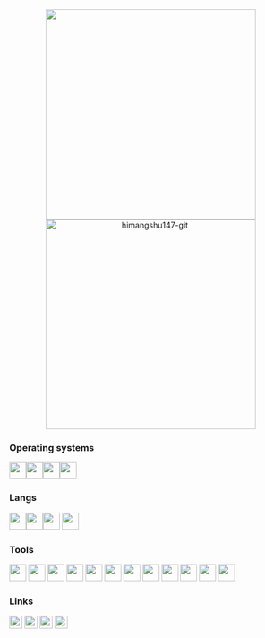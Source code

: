 <!--<p align="center">
  <a href="https://github.com/DenverCoder1/readme-typing-svg"><img src="https://readme-typing-svg.herokuapp.com?font=Time+New+Roman&color=cyan&size=25&center=true&vCenter=true&width=600&height=100&lines=Hi+Im+himangshu147...;++;Self-taught+Front-End+backend+Developer,;Love+to+learn+new+stuffs..<3"></a>
</p>-->

<div align="center">
<a href="https://github.com/himangshu147-git/">
  <img src="https://github-readme-stats.vercel.app/api?username=himangshu147-git&include_all_commits=true&count_private=true&show_icons=true&line_height=20&title_color=7A7ADB&icon_color=2234AE&text_color=D3D3D3&bg_color=0,000000,130F40" width="375"/>
  <br>
  <img src="https://github-readme-stats.vercel.app/api/top-langs?username=himangshu147-git&show_icons=true&locale=en&layout=compact&line_height=20&title_color=7A7ADB&icon_color=2234AE&text_color=D3D3D3&bg_color=0,000000,130F40" width="375"  alt="himangshu147-git"/>
</a>
</div>
    <h3>Operating systems</h3>
    <p float="left">
    <img src="https://img.icons8.com/fluency/240/windows-11.png" height="30" width="30"><img src="https://cdn-icons-png.flaticon.com/512/174/174836.png" width="30" height="30"><img src="https://www.logo.wine/a/logo/Linux/Linux-Logo.wine.svg" width="30" height="30"><img src="https://camo.githubusercontent.com/8c73ac68e6db84a5c58eef328946ba571a92829b3baaa155b7ca5b3521388cc9/68747470733a2f2f692e696d6775722e636f6d2f367146436c41312e706e67" width="30" height="30"></p>
    <h3>Langs</h3>
    <p float="left">
    <img src="https://cdn-icons-png.flaticon.com/512/732/732212.png" width="30" height="30"><img src="https://cdn-icons-png.flaticon.com/512/732/732190.png" width="30" height="30"><img src="https://cdn-icons-png.flaticon.com/512/5968/5968350.png" width="30" height="30"> 
    <img src="https://cdn-icons-png.flaticon.com/512/5968/5968292.png" width="30" height="30"></p>
    <h3>Tools</h3>
    <p float="left">
      <img src="https://cdn.icon-icons.com/icons2/2107/PNG/512/file_type_vscode_icon_130084.png" width="30" height="30">
      <img src="https://upload.wikimedia.org/wikipedia/commons/thumb/e/ef/Stack_Overflow_icon.svg/768px-Stack_Overflow_icon.svg.png" width="30" height="30">
      <img src="https://git-scm.com/images/logos/downloads/Git-Icon-1788C.png" width="30" height="30">
      <img src="https://seeklogo.com/images/R/replit-icon-logo-A666709FE9-seeklogo.com.png" width="30" height="30">
      <img src="https://www.pngfind.com/pngs/m/104-1044449_python-logo-clipart-drawing-flask-python-hd-png.png" width="30" height="30">
      <img src="https://www.vectorlogo.zone/logos/google_cloud/google_cloud-icon.svg" width="30" height="30">
      <img src="https://cdn.worldvectorlogo.com/logos/arduino-1.svg" width="30" height="30">
      <img src="https://cdn-icons-png.flaticon.com/512/873/873120.png" width="30" height="30">
      <img src="https://cdn-icons-png.flaticon.com/512/5969/5969059.png" width="30" height="30">
      <img src="https://cdn-icons-png.flaticon.com/512/919/919856.png" width="30" height="30">
      <img src="https://www.vectorlogo.zone/logos/sqlite/sqlite-icon.svg" width="30" height="30">
      <img src="https://upload.wikimedia.org/wikipedia/commons/thumb/9/92/Bootstrap_Studio_Logo.png/480px-Bootstrap_Studio_Logo.png" width="30" height="30">
    </p>
    <h3>Links</h3>
    <a class="a" href="https://discord.gg/kwvtCbFAfd"><img src="https://www.svgrepo.com/show/353655/discord-icon.svg" width="23" height="23"></a>
    <a class="a" href="https://instagram.com/himangshu.147"><img src="https://upload.wikimedia.org/wikipedia/commons/thumb/e/e7/Instagram_logo_2016.svg/768px-Instagram_logo_2016.svg.png" width="23" height="23"></a>
    <a class="a" href="https://www.facebook.com/himangshu.147"><img src="https://upload.wikimedia.org/wikipedia/commons/thumb/b/b8/2021_Facebook_icon.svg/2048px-2021_Facebook_icon.svg.png" width="23" height="23"></a>
    <a class="a" href="https://github.com/himangshu147-git"><img src="https://upload.wikimedia.org/wikipedia/commons/thumb/9/91/Octicons-mark-github.svg/2048px-Octicons-mark-github.svg.png" width="23" height="23"></i></a>
